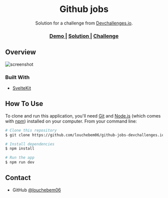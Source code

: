 <!-- Please update value in the {}  -->

<h1 align="center">Github jobs</h1>

<div align="center">
   Solution for a challenge from  <a href="http://devchallenges.io" target="_blank">Devchallenges.io</a>.
</div>

<div align="center">
  <h3>
    <a href="https://github-jobs-devchallenges-io.vercel.app/">
      Demo
    </a>
    <span> | </span>
    <a href="https://github.com/louchebem06/github-jobs-devchallenges.io">
      Solution
    </a>
    <span> | </span>
    <a href="https://devchallenges.io/challenges/TtUjDt19eIHxNQ4n5jps">
      Challenge
    </a>
  </h3>
</div>

<!-- OVERVIEW -->

## Overview

![screenshot](https://user-images.githubusercontent.com/16707738/92399059-5716eb00-f132-11ea-8b14-bcacdc8ec97b.png)

### Built With

<!-- This section should list any major frameworks that you built your project using. Here are a few examples.-->

- [SvelteKit](https://svelte.dev/)

## How To Use

<!-- Example: -->

To clone and run this application, you'll need [Git](https://git-scm.com) and [Node.js](https://nodejs.org/en/download/) (which comes with [npm](http://npmjs.com)) installed on your computer. From your command line:

```bash
# Clone this repository
$ git clone https://github.com/louchebem06/github-jobs-devchallenges.io

# Install dependencies
$ npm install

# Run the app
$ npm run dev
```

## Contact

- GitHub [@louchebem06](https://github.com/louchebem06)

